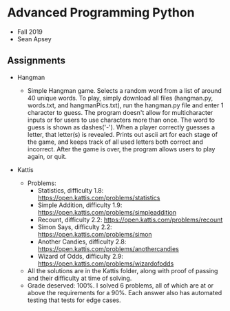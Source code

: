 # Advanced Programming Python
- Fall 2019
- Sean Apsey

## Assignments
  - Hangman
    - Simple Hangman game. Selects a random word from a list of around 40 unique words. To play, simply download all files (hangman.py, words.txt, and hangmanPics.txt), run the hangman.py file and enter 1 character to guess. The program doesn't allow for multicharacter inputs or for users to use characters more than once. The word to guess is shown as dashes('-'). When a player correctly guesses a letter, that letter(s) is revealed. Prints out ascii art for each stage of the game, and keeps track of all used letters both correct and incorrect. After the game is over, the program allows users to play again, or quit. 

  - Kattis
    - Problems:
      - Statistics, difficulty 1.8: https://open.kattis.com/problems/statistics
      - Simple Addition, difficulty 1.9: https://open.kattis.com/problems/simpleaddition      
      - Recount, difficulty 2.2: https://open.kattis.com/problems/recount
      - Simon Says, difficulty 2.2: https://open.kattis.com/problems/simon
      - Another Candies, difficulty 2.8: https://open.kattis.com/problems/anothercandies
      - Wizard of Odds, difficulty 2.9: https://open.kattis.com/problems/wizardofodds    
    - All the solutions are in the Kattis folder, along with proof of passing and their difficulty at time of solving.
    - Grade deserved: 100%. I solved 6 problems, all of which are at or above the requirements for a 90%. Each answer also has automated testing that tests for edge cases.  
    
